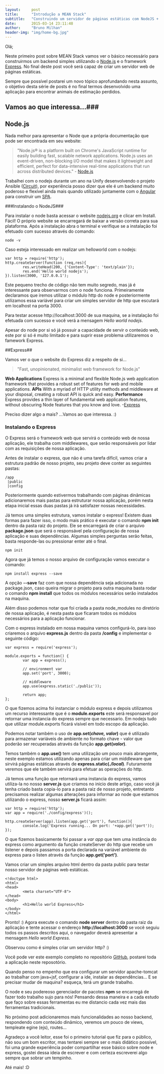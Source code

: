 ```yaml
---
layout:     post
title:      "Introdução a MEAN Stack"
subtitle:   "Construindo um servidor de páginas estáticas com NodeJS + Express"
date:       2015-03-14 23:11:48
author:     "Bruno Milhan"
header-img: "img/home-bg.jpg"
---
```


Olá;

Neste primeiro post sobre MEAN Stack vamos ver o básico necessário para construirmos um backend simples utilizando o [Node.js](https://nodejs.org/)  e o framework [Express](http://expressjs.com/). No final deste post você será capaz de criar um servidor web de páginas estáticas.

Sempre que possível postarei um novo tópico aprofundando nesta assunto, o objetivo desta série de posts é no final termos desenvolvido uma aplicação para encontrar animais de estimação perdidos.

## Vamos ao que interessa...###

## Node.js ##

 Nada melhor para apresentar o Node que a própria documentação que pode ser encontrada em seu website:

> "Node.js® is a platform built on Chrome's JavaScript runtime for easily building fast, scalable network applications. Node.js uses an event-driven, non-blocking I/O model that makes it lightweight and efficient, perfect for data-intensive real-time applications that run across distributed devices." - [Node.js](https://nodejs.org/) 

Trabalhei com o nodejs durante um ano na Unify desenvolvendo o projeto Ansible ([Circuit](https://www.yourcircuit.com/)), por experiência posso dizer que ele é um backend muito poderoso e flexível ainda mais quando utilizado juntamente com o [Angular](https://angularjs.org/) para construir um [SPA](http://en.wikipedia.org/wiki/Single-page_application).

###Instalando o NodeJS###

Para instalar o node basta acessar o website [nodejs.org](https://nodejs.org/) e clicar em Install. Fácil! O próprio website se encarregará de baixar a versão correta para sua plataforma. Após a instalação abra o terminal e verifique se a instalação foi efetuado com sucesso através do comando:

    node -v

Caso esteja interessado em realizar um helloworld com o nodejs:

```
var http = require('http');
http.createServer(function (req,res){
        res.writeHead(200, {'Content-Type': 'text/plain'});
        res.end('Hello world nodejs');
}).listen(3000, '127.0.0.1');
```

Este pequeno trecho de código não tem muito segredo, mas já é interessante para observarmos com o node funciona.
Primeiramente declaramos que iremos utilizar o módulo http do node e posteriormente utilizamos essa variável para criar um simples servidor de http que escutará em localhost na porta 3000.

Para testar acesse http://localhost:3000 de sua maquina, se a instalação foi efetuada com sucesso e você verá a mensagem *Hello world nodejs*.

Apesar do node por si só já possuir a capacidade de servir o conteúdo web, este por si só é muito limitado e para suprir esse problema utilizaremos o famework Express.

##Express##

Vamos ver o que o website do Express diz a respeito de si...

> "Fast, unopinionated, minimalist web framework for Node.js"
>
**Web Applications**
Express is a minimal and flexible Node.js web application framework that provides a robust set of features for web and mobile applications.
**APIs**
With a myriad of HTTP utility methods and middleware at your disposal, creating a robust API is quick and easy.
**Performance**
Express provides a thin layer of fundamental web application features, without obscuring Node features that you know and love.
 -[Express](http://expressjs.com/)

Preciso dizer algo a mais?  ...Vamos ao que interessa. :)

### Instalando o Express ###

O Express será o framework web que servirá o conteúdo web de nossa aplicação, ele trabalha com middlewares, que serão responsáveis por lidar com as requisições de nossa aplicação.

Antes de instalar o express, que não é uma tarefa difícil, vamos criar a estrutura padrão de nosso projeto, seu projeto deve conter as seguintes pastas:

    /app
     |public
     |config   
     

Posteriormente quando estivermos trabalhando com páginas dinâmicas adicionaremos mais pastas para estruturar nossa aplicação, porém nesta etapa inicial essas duas pastas já irá satisfazer nossas necessidades. 

Já temos uma simples estrutura, vamos instalar o express! Existem duas formas para fazer isso, o modo mais prático é executar o comando **npm init** dentro da pasta raiz do projeto. Ele se encarregará de criar o arquivo **package.json** que será o responsável pela configuração de nossa aplicação e suas dependências. Algumas simples perguntas serão feitas, basta responde-las ou pressionar enter até o final.

    npm init

Agora que já temos o nosso arquivo de configuração vamos executar o comando:

    npm install express --save

A opção **--save** faz com que nossa dependência seja adicionada no package.json, caso queira migrar o projeto para outra maquina basta rodar o comando **npm install** que todos os módulos necessários serão instalados na maquina.

Além disso podemos notar que foi criada a pasta node_modules no diretório de nossa aplicação, é nesta pasta que ficaram todos os módulos necessários para a aplicação funcionar.

Com o express instalado em nossa maquina vamos configurá-lo, para isso criaremos o arquivo **express.js** dentro da pasta **/config** e implementar o seguinte código:

```
var express = require('express');

module.exports = function() {
        var app = express();

        // environment var
        app.set('port', 3000);

        // middleware
        app.use(express.static('./public'));

        return app;
};
```

O que fizemos acima foi instanciar o módulo express e depois utilizamos um recurso interessante que é o **module.exports** este será responsavel por retornar uma instancia do express sempre que necessario.
Em nodejs tudo que utilizar module.exports ficará visível em todo escopo da aplicação.

Podemos notar também o uso de **app.set(*chave, valor*)**  que é utilizado para armazenar variáveis de ambiente no formato chave - valor que poderão ser recuperadas através da função **app.get(*valor*)**. 

Temos também o **app.use()** tem uma utilização um pouco mais abrangente, neste exemplo estamos utilizando apenas para criar um middleware que sirvirá páginas estáticas através de **express.static(*./local*)**. Futuramente veremos que ele também servirá para efetuar as operações do http.

Já temos uma função que retornará uma instancia do express, vamos utiliza-la no nosso **server.js** que criamos no inicio deste artigo, caso você já tenha criado basta copia-lo para a pasta raiz de nosso projeto, entretanto precisamos realizar algumas alterações para informar ao node que estamos utilizando o express, nosso **server.js** ficará assim:


```
var http = require('http');
var app = require('./config/express')();

http.createServer(app).listen(app.get('port'), function(){
        console.log('Express running... On port: '+app.get('port'));
});
```

O que fizemos basicamente foi passar a *var app* que tem uma instância do express como argumento da função createServer do http que recebe um listener e depois passamos a porta declarada na variável ambiente do express para o listen através da função **app.get('port')**.

Vamos criar um simples arquivo html dentro da pasta public para testar nosso servidor de páginas web estáticas.

```
<!doctype html>
<html>
<head>
        <meta charset="UTF-8">
</head>
<body>
        <h1>Hello world Express</h1>
</body>
</html>
```

Pronto! :) Agora execute o comando **node server** dentro da pasta raiz da aplicação e tente acessar o endereço **http://localhost:3000** se você seguiu todos os passos descritos aqui, o navegador deverá apresentar a mensagem *Hello world Express*.

Observou como é simples criar um servidor http? :)

Você pode ver este exemplo completo no repositório [GitHub](https://github.com/brunomilhan/example-express-node), postarei toda a aplicação neste reposotório. 

Quando penso no empenho que era configurar um servidor apache-tomcat ao trabalhar com java+jsf, configurar a ide, instalar as dependências... E se precisar mudar de maquina? esqueça, terá um grande trabalho.

O node e seu podereoso gerenciador de pacotes **npm** se encarregá de fazer todo trabalho sujo para nós! Pensando dessa maneira e a cada estudo que faço sobre essas ferramentas eu me distancio cada vez mais das ferramentas tradicionais.

No próximo post adicionaremos mais funcionalidades ao nosso backend, respondendo com conteúdo dinâmico, veremos um pouco de views, templeate egine (ejs), routes...

Agradeço a você leitor, esse foi o primeiro tutorial que fiz para o público, não sou um bom escritor, mas tentarei sempre ser o mais didático possível, foi uma grande experiência poder compartilhar esse básico sobre node e express, gostei dessa ideia de escrever e com certeza escreverei algo sempre que sobrar um tempinho.

Até mais! :D